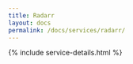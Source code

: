 ```yaml
---
title: Radarr
layout: docs
permalink: /docs/services/radarr/
---
```


{% include service-details.html %}
